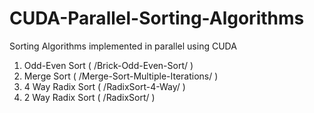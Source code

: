 # CUDA-Parallel-Sorting-Algorithms
Sorting Algorithms implemented in parallel using CUDA

1. Odd-Even Sort ( /Brick-Odd-Even-Sort/ )
2. Merge Sort ( /Merge-Sort-Multiple-Iterations/ )
3. 4 Way Radix Sort ( /RadixSort-4-Way/ )
4. 2 Way Radix Sort ( /RadixSort/ )
